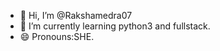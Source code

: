 - 👋 Hi, I’m @Rakshamedra07
- 🌱 I’m currently learning python3 and fullstack.
- 😄 Pronouns:SHE.


<!---
Rakshamedra07/Rakshamedra07 is a ✨ special ✨ repository because its `README.md` (this file) appears on your GitHub profile.
You can click the Preview link to take a look at your changes.
--->
